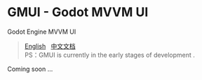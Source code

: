 # GMUI - Godot MVVM UI  
Godot Engine MVVM UI  
> [English](https://github.com/JustDooooIt/GMUI)&nbsp;&nbsp;&nbsp;[中文文档](https://github.com/JustDooooIt/GMUI/blob/master/README.ZH.md)  
> PS：GMUI is currently in the early stages of development .    

Coming soon ...